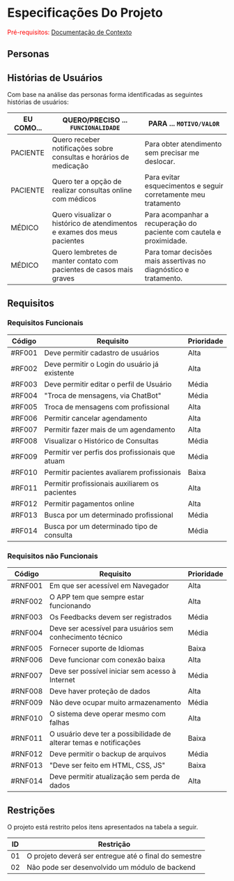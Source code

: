 # Especificações Do Projeto

<span style="color:red">Pré-requisitos: <a href="1-Contexto.md"> Documentação de Contexto</a></span>


## Personas



## Histórias de Usuários

Com base na análise das personas forma identificadas as seguintes histórias de usuários:

|EU COMO... | QUERO/PRECISO ... `FUNCIONALIDADE`                                        | PARA ... `MOTIVO/VALOR`                |
|-----------|---------------------------------------------------------------------------|----------------------------------------|
|PACIENTE   | Quero receber notificações sobre consultas e horários de medicação        | Para obter atendimento sem precisar me deslocar.                |
|PACIENTE   | Quero ter a opção de realizar consultas online com médicos                |Para evitar esquecimentos e seguir corretamente meu tratamento   |
|MÉDICO     | Quero visualizar o histórico de atendimentos e exames dos meus pacientes  |Para acompanhar a recuperação do paciente com cautela e proximidade.   |
|MÉDICO     | Quero lembretes de manter contato com pacientes de casos mais graves      |Para tomar decisões mais assertivas no diagnóstico e tratamento. |

## Requisitos
### Requisitos Funcionais

Código	|Requisito	                                       |Prioridade |
|-------|--------------------------------------------------|-----------|
#RF001	|Deve permitir cadastro de usuários	               | Alta
#RF002	|Deve permitir o Login do usuário já existente	   | Alta
#RF003	|Deve permitir editar o perfil de Usuário	       | Média
#RF004	|"Troca de mensagens, via ChatBot"	               | Média
#RF005	|Troca de mensagens com profissional	           | Alta
#RF006	|Permitir cancelar agendamento	                   | Alta
#RF007	|Permitir fazer mais de um agendamento	           | Alta
#RF008	|Visualizar o Histórico de Consultas	           | Média
#RF009	|Permitir ver perfis dos profissionais que atuam   | Média
#RF010	|Permitir pacientes avaliarem profissionais	       | Baixa
#RF011	|Permitir profissionais auxiliarem os pacientes	   | Alta
#RF012	|Permitir pagamentos online	                       | Alta
#RF013	|Busca por um determinado profissional	           | Média
#RF014	|Busca por um determinado tipo de consulta	       | Média



### Requisitos não Funcionais

Código	| Requisito	                                                            | Prioridade  |
|-------|-----------------------------------------------------------------------|-------------|
#RNF001	| Em que ser acessível em Navegador	                                    |  Alta
#RNF002	| O APP tem que sempre estar funcionando	                            |  Alta
#RNF003	| Os Feedbacks devem ser registrados	                                |  Média
#RNF004	| Deve ser acessível para usuários sem conhecimento técnico	            |  Média
#RNF005	| Fornecer suporte de Idiomas	                                        |  Baixa
#RNF006	| Deve funcionar com conexão baixa	                                    |  Alta
#RNF007	| Deve ser possível iniciar sem acesso à Internet	                    |  Média
#RNF008	| Deve haver proteção de dados	                                        |  Alta
#RNF009	| Não deve ocupar muito armazenamento	                                |  Média
#RNF010	| O sistema deve operar mesmo com falhas	                            |  Alta
#RNF011	| O usuário deve ter a possibilidade de alterar temas e notificações	|  Baixa
#RNF012	| Deve permitir o backup de arquivos	                                |  Média
#RNF013	| "Deve ser feito em HTML, CSS, JS"	                                    |  Baixa
#RNF014	| Deve permitir atualização sem perda de dados	                        |  Alta

## Restrições

O projeto está restrito pelos itens apresentados na tabela a seguir.

|ID| Restrição                                             |
|--|-------------------------------------------------------|
|01| O projeto deverá ser entregue até o final do semestre |
|02| Não pode ser desenvolvido um módulo de backend        |

